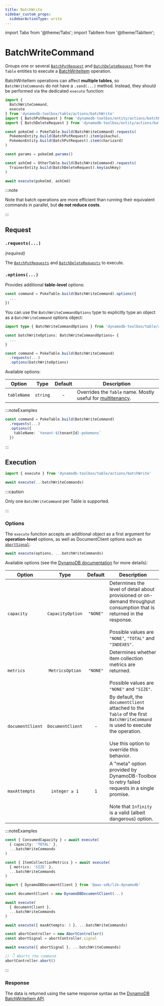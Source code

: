 ```yaml
---
title: BatchWrite
sidebar_custom_props:
  sidebarActionType: write
---
```


import Tabs from '@theme/Tabs';
import TabItem from '@theme/TabItem';

# BatchWriteCommand

Groups one or several [`BatchPutRequest`](../../../3-entities/4-actions/8-batch-put/index.md) and [`BatchDeleteRequest`](../../../3-entities/4-actions/9-batch-delete/index.md) from the `Table` entities to execute a [BatchWriteItem](https://docs.aws.amazon.com/amazondynamodb/latest/APIReference/API_BatchWriteItem.html) operation.

BatchWriteItem operations can affect **multiple tables**, so `BatchWriteCommands` do not have a `.send(...)` method. Instead, they should be performed via the dedicated `execute` function:

```ts
import {
  BatchWriteCommand,
  execute
} from 'dynamodb-toolbox/table/actions/batchWrite'
import { BatchPutRequest } from 'dynamodb-toolbox/entity/actions/batchPut'
import { BatchDeleteRequest } from 'dynamodb-toolbox/entity/actions/batchDelete'

const pokeCmd = PokeTable.build(BatchWriteCommand).requests(
  PokemonEntity.build(BatchPutRequest).item(pikachu),
  PokemonEntity.build(BatchPutRequest).item(charizard)
)

const params = pokeCmd.params()

const ashCmd = OtherTable.build(BatchWriteCommand).requests(
  TrainerEntity.build(BatchDeleteRequest).key(ashKey)
)

await execute(pokeCmd, ashCmd)
```

:::note

Note that batch operations are more efficient than running their equivalent commands in parallel, but **do not reduce costs**.

:::

## Request

### `.requests(...)`

<p style={{ marginTop: '-15px' }}><i>(required)</i></p>

The [`BatchPutRequests`](../../../3-entities/4-actions/8-batch-put/index.md) and [`BatchDeleteRequests`](../../../3-entities/4-actions/9-batch-delete/index.md) to execute.

### `.options(...)`

Provides additional **table-level** options:

```ts
const command = PokeTable.build(BatchWriteCommand).options({
  ...
})
```

You can use the `BatchWriteCommandOptions` type to explicitly type an object as a `BatchWriteCommand` options object:

```ts
import type { BatchWriteCommandOptions } from 'dynamodb-toolbox/table/actions/batchWrite'

const batchWriteOptions: BatchWriteCommandOptions= {
  ...
}

const command = PokeTable.build(BatchWriteCommand)
  .requests(...)
  .options(batchWriteOptions)
```

Available options:

| Option      |   Type   | Default | Description                                                                                               |
| ----------- | :------: | :-----: | --------------------------------------------------------------------------------------------------------- |
| `tableName` | `string` |    -    | Overrides the `Table` name. Mostly useful for [multitenancy](https://en.wikipedia.org/wiki/Multitenancy). |

:::noteExamples

```ts
const command = PokeTable.build(BatchWriteCommand)
  .requests(...)
  .options({
    tableName: `tenant-${tenantId}-pokemons`
  })
```

:::

## Execution

```ts
import { execute } from 'dynamodb-toolbox/table/actions/batchWrite'

await execute(...batchWriteCommands)
```

:::caution

Only one `BatchWriteCommand` per Table is supported.

:::

### Options

The `execute` function accepts an additional object as a first argument for **operation-level** options, as well as DocumentClient options such as [`abortSignal`](https://github.com/aws/aws-sdk-js-v3?tab=readme-ov-file#abortcontroller-example):

```ts
await execute(options, ...batchWriteCommands)
```

Available options (see the [DynamoDB documentation](https://docs.aws.amazon.com/amazondynamodb/latest/APIReference/API_BatchWriteItem.html#API_BatchWriteItem_RequestParameters) for more details):

| Option           |       Type       | Default  | Description                                                                                                                                                                              |
| ---------------- | :--------------: | :------: | ---------------------------------------------------------------------------------------------------------------------------------------------------------------------------------------- |
| `capacity`       | `CapacityOption` | `"NONE"` | Determines the level of detail about provisioned or on-demand throughput consumption that is returned in the response.<br/><br/>Possible values are `"NONE"`, `"TOTAL"` and `"INDEXES"`. |
| `metrics`        | `MetricsOption`  | `"NONE"` | Determines whether item collection metrics are returned.<br/><br/>Possible values are `"NONE"` and `"SIZE"`.                                                                             |
| `documentClient` | `DocumentClient` |    -     | By default, the `documentClient` attached to the `Table` of the first `BatchWriteCommand` is used to execute the operation.<br/><br/>Use this option to override this behavior.          |
| `maxAttempts`    |  `integer ≥ 1`   |   `1`    | A "meta" option provided by DynamoDB-Toolbox to retry failed requests in a single promise.<br/><br/>Note that <code>Infinity</code> is a valid (albeit dangerous) option.                |

:::noteExamples

<Tabs>
<TabItem value="capacity" label="Capacity">

```ts
const { ConsumedCapacity } = await execute(
  { capacity: 'TOTAL' },
  ...batchWriteCommands
)
```

</TabItem>
<TabItem value="metrics" label="Metrics">

```ts
const { ItemCollectionMetrics } = await execute(
  { metrics: 'SIZE' },
  ...batchWriteCommands
)
```

</TabItem>
<TabItem value="document-client" label="Document client">

```ts
import { DynamoDBDocumentClient } from '@aws-sdk/lib-dynamodb'

const documentClient = new DynamoDBDocumentClient(...)

await execute(
  { documentClient },
  ...batchWriteCommands
)
```

</TabItem>
<TabItem value="retries" label="Retries">

```ts
await execute({ maxAttempts: 3 }, ...batchWriteCommands)
```

</TabItem>
<TabItem value="aborted" label="Aborted">

```ts
const abortController = new AbortController()
const abortSignal = abortController.signal

await execute({ abortSignal }, ...batchWriteCommands)

// 👇 Aborts the command
abortController.abort()
```

</TabItem>
</Tabs>

:::

### Response

The data is returned using the same response syntax as the [DynamoDB BatchWriteItem API](https://docs.aws.amazon.com/amazondynamodb/latest/APIReference/API_BatchWriteItem.html#API_BatchWriteItem_ResponseSyntax).
